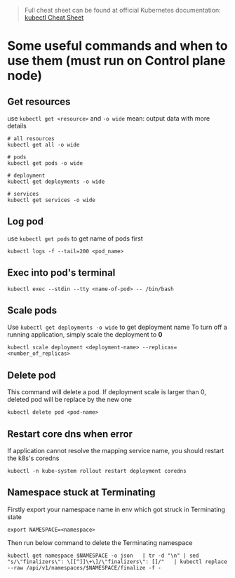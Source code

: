 > Full cheat sheet can be found at official Kubernetes documentation: 
[kubectl Cheat Sheet](https://kubernetes.io/docs/reference/kubectl/cheatsheet/)

# Some useful commands and when to use them (must run on Control plane node)

## Get resources

use `kubectl get <resource>` and `-o wide` mean: output data with more details
```
# all resources
kubectl get all -o wide

# pods
kubectl get pods -o wide

# deployment
kubectl get deployments -o wide

# services
kubectl get services -o wide

```

## Log pod

use `kubectl get pods` to get name of pods first

```
kubectl logs -f --tail=200 <pod_name>

```

## Exec into pod's terminal

```
kubectl exec --stdin --tty <name-of-pod> -- /bin/bash

```


## Scale pods

Use `kubectl get deployments -o wide` to get deployment name
To turn off a running application, simply scale the deployment to **0**

```
kubectl scale deployment <deployment-name> --replicas=<number_of_replicas>
```

## Delete pod

This command will delete a pod. If deployment scale is larger than 0, deleted pod will be replace by the new one

```
kubectl delete pod <pod-name>
```

## Restart core dns when error

If application cannot resolve the mapping service name, you should restart the k8s's coredns

```
kubectl -n kube-system rollout restart deployment coredns
```

## Namespace stuck at Terminating 

Firstly export your namespace name in env which got struck in Terminating state

```
export NAMESPACE=<namespace>
```
Then run below command to delete the Terminating namespace

```
kubectl get namespace $NAMESPACE -o json   | tr -d "\n" | sed "s/\"finalizers\": \[[^]]\+\]/\"finalizers\": []/"   | kubectl replace --raw /api/v1/namespaces/$NAMESPACE/finalize -f -
```